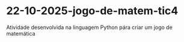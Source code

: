 # 22-10-2025-jogo-de-matem-tic4
Atividade desenvolvida na linguagem Python pára criar um jogo de matemática
